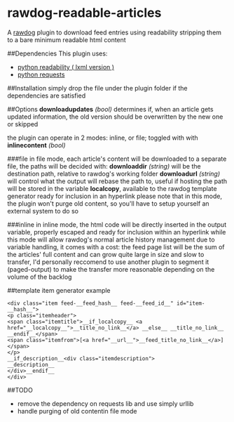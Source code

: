 # rawdog-readable-articles
A [rawdog](http://offog.org/code/rawdog/) plugin to download feed entries using readability stripping them to a bare
minimum readable html content

##Dependencies
This plugin uses:
-	[python readability ( lxml version )](https://github.com/buriy/python-readability)
-	[python requests](http://docs.python-requests.org/)

##Installation
simply drop the file under the plugin folder if the dependencies are satisfied


##Options
**downloadupdates** *(bool)* determines if, when an article gets updated information,
the old version should be overwritten by the new one or skipped

the plugin can operate in 2 modes: inline, or file; toggled with with **inlinecontent** *(bool)*

###file
in file mode, each article's content will be downloaded to a separate file, the paths
will be decided with:
**downloaddir** *(string)* will be the destination path, relative to rawdog's working folder
**downloadurl** *(string)* will control what the output will rebase the path to, useful if hosting
the path will be stored in the variable **localcopy**, available to the rawdog template generator
ready for inclusion in an hyperlink
please note that in this mode, the plugin won't purge old content, so you'll have to setup yourself
an external system to do so

###inline
in inline mode, the html code will be directly inserted in the output variable, properly escaped
and ready for inclusion within an hyperlink
while this mode will allow rawdog's normal article history management due to variable handling, it
comes with a cost: the feed page list will be the sum of the articles' full content and can grow quite
large in size and slow to transfer, I'd personally reccomend to use another plugin to segment it (paged-output)
to make the transfer more reasonable depending on the volume of the backlog


##template item generator example
```
<div class="item feed-__feed_hash__ feed-__feed_id__" id="item-__hash__">
<p class="itemheader">
<span class="itemtitle">__if_localcopy__ <a href="__localcopy__">__title_no_link__</a> __else__ __title_no_link__ __endif__</span>
<span class="itemfrom">[<a href="__url__">__feed_title_no_link__</a>]</span>
</p>
__if_description__<div class="itemdescription">
__description__
</div>__endif__
</div>
```

##TODO
- remove the dependency on requests lib and use simply urllib
- handle purging of old contentin file mode

